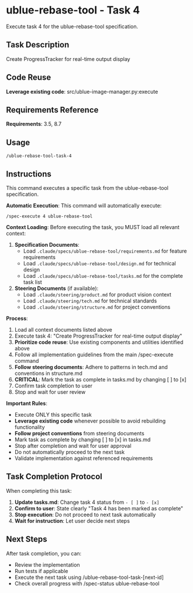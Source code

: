 # ublue-rebase-tool - Task 4

Execute task 4 for the ublue-rebase-tool specification.

## Task Description
Create ProgressTracker for real-time output display

## Code Reuse
**Leverage existing code**: src/ublue-image-manager.py:execute

## Requirements Reference
**Requirements**: 3.5, 8.7

## Usage
```
/ublue-rebase-tool-task-4
```

## Instructions
This command executes a specific task from the ublue-rebase-tool specification.

**Automatic Execution**: This command will automatically execute:
```
/spec-execute 4 ublue-rebase-tool
```

**Context Loading**:
Before executing the task, you MUST load all relevant context:
1. **Specification Documents**:
   - Load `.claude/specs/ublue-rebase-tool/requirements.md` for feature requirements
   - Load `.claude/specs/ublue-rebase-tool/design.md` for technical design
   - Load `.claude/specs/ublue-rebase-tool/tasks.md` for the complete task list
2. **Steering Documents** (if available):
   - Load `.claude/steering/product.md` for product vision context
   - Load `.claude/steering/tech.md` for technical standards
   - Load `.claude/steering/structure.md` for project conventions

**Process**:
1. Load all context documents listed above
2. Execute task 4: "Create ProgressTracker for real-time output display"
3. **Prioritize code reuse**: Use existing components and utilities identified above
4. Follow all implementation guidelines from the main /spec-execute command
5. **Follow steering documents**: Adhere to patterns in tech.md and conventions in structure.md
6. **CRITICAL**: Mark the task as complete in tasks.md by changing [ ] to [x]
7. Confirm task completion to user
8. Stop and wait for user review

**Important Rules**:
- Execute ONLY this specific task
- **Leverage existing code** whenever possible to avoid rebuilding functionality
- **Follow project conventions** from steering documents
- Mark task as complete by changing [ ] to [x] in tasks.md
- Stop after completion and wait for user approval
- Do not automatically proceed to the next task
- Validate implementation against referenced requirements

## Task Completion Protocol
When completing this task:
1. **Update tasks.md**: Change task 4 status from `- [ ]` to `- [x]`
2. **Confirm to user**: State clearly "Task 4 has been marked as complete"
3. **Stop execution**: Do not proceed to next task automatically
4. **Wait for instruction**: Let user decide next steps

## Next Steps
After task completion, you can:
- Review the implementation
- Run tests if applicable
- Execute the next task using /ublue-rebase-tool-task-[next-id]
- Check overall progress with /spec-status ublue-rebase-tool
